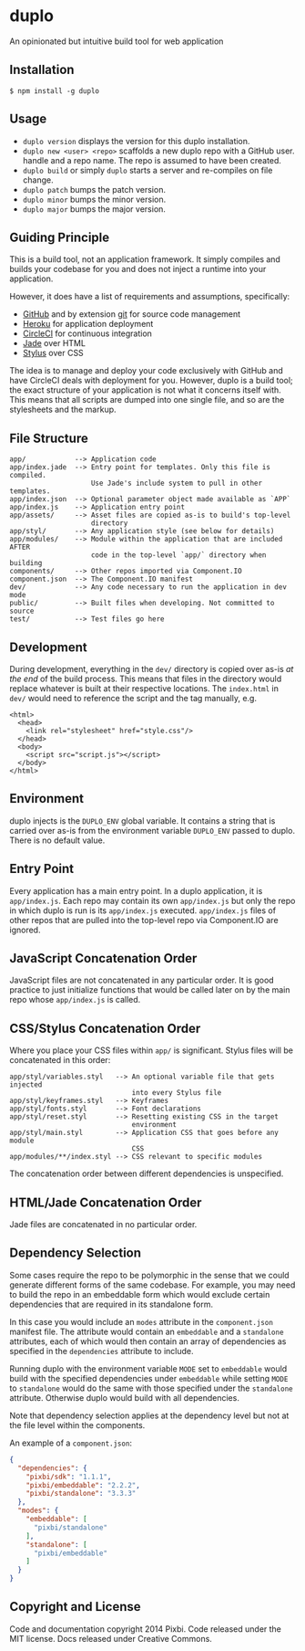 # duplo

An opinionated but intuitive build tool for web application


## Installation

    $ npm install -g duplo


## Usage

* `duplo version` displays the version for this duplo installation.
* `duplo new <user> <repo>` scaffolds a new duplo repo with a GitHub user.
  handle and a repo name. The repo is assumed to have been created.
* `duplo build` or simply `duplo` starts a server and re-compiles on file
  change.
* `duplo patch` bumps the patch version.
* `duplo minor` bumps the minor version.
* `duplo major` bumps the major version.


## Guiding Principle

This is a build tool, not an application framework. It simply compiles and
builds your codebase for you and does not inject a runtime into your
application.

However, it does have a list of requirements and assumptions, specifically:

* [GitHub](http://github.com/) and by extension [git](http://git-scm.com/) for
  source code management
* [Heroku](https://www.heroku.com/) for application deployment
* [CircleCI](https://circleci.com/) for continuous integration
* [Jade](http://jade-lang.com/) over HTML
* [Stylus](http://learnboost.github.io/stylus/) over CSS

The idea is to manage and deploy your code exclusively with GitHub and have
CircleCI deals with deployment for you. However, duplo is a build tool; the
exact structure of your application is not what it concerns itself with. This
means that all scripts are dumped into one single file, and so are the
stylesheets and the markup.


## File Structure

    app/            --> Application code
    app/index.jade  --> Entry point for templates. Only this file is compiled.
                        Use Jade's include system to pull in other templates.
    app/index.json  --> Optional parameter object made available as `APP`
    app/index.js    --> Application entry point
    app/assets/     --> Asset files are copied as-is to build's top-level
                        directory
    app/styl/       --> Any application style (see below for details)
    app/modules/    --> Module within the application that are included AFTER
                        code in the top-level `app/` directory when building
    components/     --> Other repos imported via Component.IO
    component.json  --> The Component.IO manifest
    dev/            --> Any code necessary to run the application in dev mode
    public/         --> Built files when developing. Not committed to source
    test/           --> Test files go here


## Development

During development, everything in the `dev/` directory is copied over as-is *at
the end* of the build process. This means that files in the directory would
replace whatever is built at their respective locations. The `index.html` in
`dev/` would need to reference the script and the tag manually, e.g.

    <html>
      <head>
        <link rel="stylesheet" href="style.css"/>
      </head>
      <body>
        <script src="script.js"></script>
      </body>
    </html>


## Environment

duplo injects is the `DUPLO_ENV` global variable. It contains a string that is
carried over as-is from the environment variable `DUPLO_ENV` passed to duplo.
There is no default value.


## Entry Point

Every application has a main entry point. In a duplo application, it is
`app/index.js`. Each repo may contain its own `app/index.js` but only the repo
in which duplo is run is its `app/index.js` executed. `app/index.js` files of
other repos that are pulled into the top-level repo via Component.IO are
ignored.


## JavaScript Concatenation Order

JavaScript files are not concatenated in any particular order. It is good
practice to just initialize functions that would be called later on by the main
repo whose `app/index.js` is called.


## CSS/Stylus Concatenation Order

Where you place your CSS files within `app/` is significant. Stylus files will
be concatenated in this order:

    app/styl/variables.styl   --> An optional variable file that gets injected
                                  into every Stylus file
    app/styl/keyframes.styl   --> Keyframes
    app/styl/fonts.styl       --> Font declarations
    app/styl/reset.styl       --> Resetting existing CSS in the target
                                  environment
    app/styl/main.styl        --> Application CSS that goes before any module
                                  CSS
    app/modules/**/index.styl --> CSS relevant to specific modules

The concatenation order between different dependencies is unspecified.


## HTML/Jade Concatenation Order

Jade files are concatenated in no particular order.


## Dependency Selection

Some cases require the repo to be polymorphic in the sense that we could
generate different forms of the same codebase. For example, you may need to
build the repo in an embeddable form which would exclude certain dependencies
that are required in its standalone form.

In this case you would include an `modes` attribute in the `component.json`
manifest file. The attribute would contain an `embeddable` and a `standalone`
attributes, each of which would then contain an array of dependencies as
specified in the `dependencies` attribute to include.

Running duplo with the environment variable `MODE` set to `embeddable` would
build with the specified dependencies under `embeddable` while setting `MODE`
to `standalone` would do the same with those specified under the `standalone`
attribute. Otherwise duplo would build with all dependencies.

Note that dependency selection applies at the dependency level but not at the
file level within the components.

An example of a `component.json`:

```json
{
  "dependencies": {
    "pixbi/sdk": "1.1.1",
    "pixbi/embeddable": "2.2.2",
    "pixbi/standalone": "3.3.3"
  },
  "modes": {
    "embeddable": [
      "pixbi/standalone"
    ],
    "standalone": [
      "pixbi/embeddable"
    ]
  }
}
```


## Copyright and License

Code and documentation copyright 2014 Pixbi. Code released under the MIT
license. Docs released under Creative Commons.
